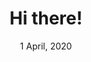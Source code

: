 ---
section: intro
title: Hi there!
description: I’m Stefanos and I’m a Wizard!
action: Hire me
date: 1 April, 2020
---